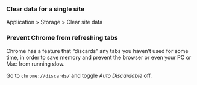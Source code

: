 
### Clear data for a single site
Application > Storage > Clear site data

### Prevent Chrome from refreshing tabs
Chrome has a feature that “discards” any tabs you haven’t used for some time, in order to save memory and prevent the browser or even your PC or Mac from running slow.

Go to `chrome://discards/` and toggle *Auto Discardable* off.


